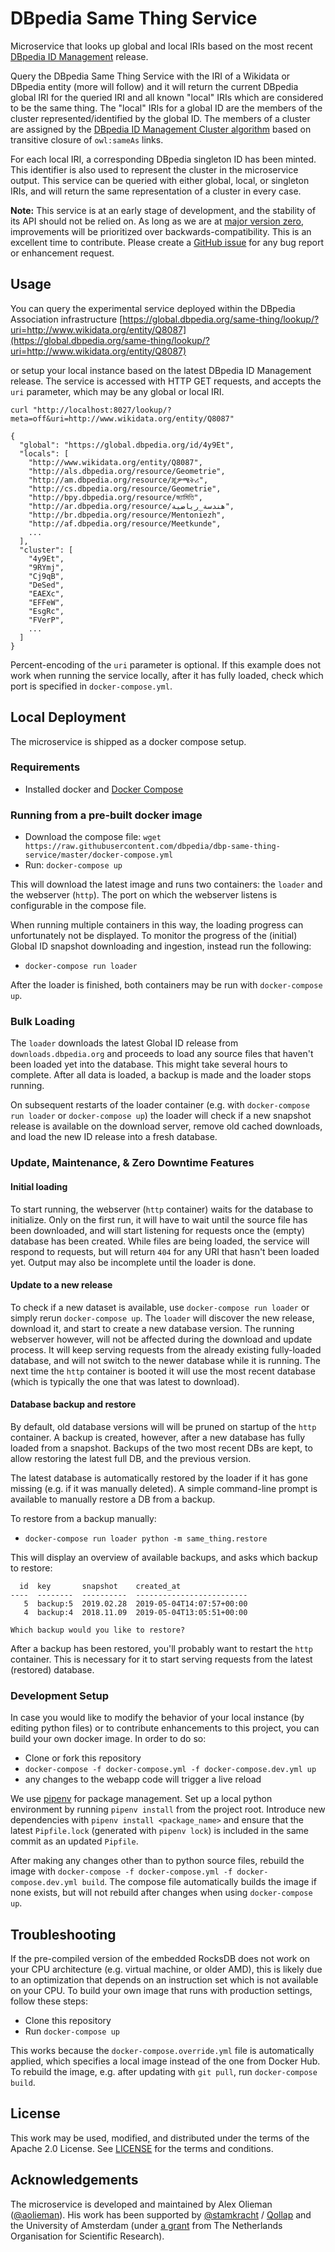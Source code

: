 # DBpedia Same Thing Service
Microservice that looks up global and local IRIs based on the most recent [DBpedia ID Management](http://dev.dbpedia.org/ID_and_Clustering) release.

Query the DBpedia Same Thing Service with the IRI of a Wikidata or DBpedia entity (more will follow) and it will return the current DBpedia global IRI for the queried IRI and all known "local" IRIs which are considered to be the same thing.
The "local" IRIs for a global ID are the members of the cluster represented/identified by the global ID. The members of a cluster are assigned by the [DBpedia ID Management Cluster algorithm](http://dev.dbpedia.org/ID_and_Clustering) based on transitive closure of `owl:sameAs` links. 

For each local IRI, a corresponding DBpedia singleton ID has been minted. This identifier is also used to represent the cluster in the microservice output. 
This service can be queried with either global, local, or singleton IRIs, and will return the same representation of a cluster in every case.

**Note:** This service is at an early stage of development, and the stability of its API should not be relied on.
As long as we are at [major version zero](https://semver.org/#spec-item-4), improvements will be prioritized over backwards-compatibility.
This is an excellent time to contribute.
Please create a [GitHub issue](https://github.com/dbpedia/dbp-same-thing-service/issues) for any bug report or enhancement request.

## Usage 
You can query the experimental service deployed within the DBpedia Association infrastructure
[https://global.dbpedia.org/same-thing/lookup/?uri=http://www.wikidata.org/entity/Q8087](https://global.dbpedia.org/same-thing/lookup/?uri=http://www.wikidata.org/entity/Q8087) 
 
or setup your local instance based on the latest DBpedia ID Management release. 
The service is accessed with HTTP GET requests, and accepts the `uri` parameter, which may be any global or local IRI.

`curl "http://localhost:8027/lookup/?meta=off&uri=http://www.wikidata.org/entity/Q8087"`
```
{
  "global": "https://global.dbpedia.org/id/4y9Et",
  "locals": [
    "http://www.wikidata.org/entity/Q8087",
    "http://als.dbpedia.org/resource/Geometrie",
    "http://am.dbpedia.org/resource/ጂዎሜትሪ",
    "http://cs.dbpedia.org/resource/Geometrie",
    "http://bpy.dbpedia.org/resource/জ্যামিতি",
    "http://ar.dbpedia.org/resource/هندسة_رياضية",
    "http://br.dbpedia.org/resource/Mentoniezh",
    "http://af.dbpedia.org/resource/Meetkunde",
    ...
  ],
  "cluster": [
    "4y9Et",
    "9RYmj",
    "Cj9qB",
    "DeSed",
    "EAEXc",
    "EFFeW",
    "EsgRc",
    "FVerP",
    ...
  ]
}
```
Percent-encoding of the `uri` parameter is optional. If this example does not work when running the service locally, after it has fully loaded, check which port is specified in `docker-compose.yml`.

## Local Deployment
The microservice is shipped as a docker compose setup.

### Requirements
- Installed docker and [Docker Compose](https://docs.docker.com/compose/install/)

### Running from a pre-built docker image
- Download the compose file: `wget https://raw.githubusercontent.com/dbpedia/dbp-same-thing-service/master/docker-compose.yml`
- Run: `docker-compose up`

This will download the latest image and runs two containers: the `loader` and the webserver (`http`).
The port on which the webserver listens is configurable in the compose file.

When running multiple containers in this way, the loading progress can unfortunately not be displayed.
To monitor the progress of the (initial) Global ID snapshot downloading and ingestion, instead run the following:
- `docker-compose run loader`

After the loader is finished, both containers may be run with `docker-compose up`.

### Bulk Loading
The `loader` downloads the latest Global ID release from `downloads.dbpedia.org` and proceeds to load any source files that haven't been loaded yet into the database.
This might take several hours to complete. After all data is loaded, a backup is made and the loader stops running. 

On subsequent restarts of the loader container (e.g. with `docker-compose run loader` or `docker-compose up`) the loader will check if a new snapshot release is available on the download server, remove old cached downloads, and load the new ID release into a fresh database. 

### Update, Maintenance, & Zero Downtime Features

#### Initial loading
To start running, the webserver  (`http` container) waits for the database to initialize. 
Only on the first run, it will have to wait until the source file has been downloaded, and will start listening for requests once the (empty) database has been created. 
While files are being loaded, the service will respond to requests, but will return `404` for any URI that hasn't been loaded yet. 
Output may also be incomplete until the loader is done.

#### Update to a new release
To check if a new dataset is available, use `docker-compose run loader` or simply rerun `docker-compose up`. The  `loader` will discover the new release, download it, and start to create a new database version. The running webserver however, will not be affected during the download and update process. It will keep serving requests from the already existing fully-loaded database, and will not switch to the newer database while it is running. The next time the `http` container is booted it will use the most recent database (which is typically the one that was latest to download).

#### Database backup and restore
By default, old database versions will will be pruned on startup of the `http` container.
A backup is created, however, after a new database has fully loaded from a snapshot.
Backups of the two most recent DBs are kept, to allow restoring the latest full DB, and the previous version.

The latest database is automatically restored by the loader if it has gone missing (e.g. if it was manually deleted).
A simple command-line prompt is available to manually restore a DB from a backup.

To restore from a backup manually:
- `docker-compose run loader python -m same_thing.restore`

This will display an overview of available backups, and asks which backup to restore:

```commandline
  id  key       snapshot    created_at
----  --------  ----------  -------------------------
   5  backup:5  2019.02.28  2019-05-04T14:07:57+00:00
   4  backup:4  2018.11.09  2019-05-04T13:05:51+00:00
   
Which backup would you like to restore?
```

After a backup has been restored, you'll probably want to restart the `http` container.
This is necessary for it to start serving requests from the latest (restored) database.

### Development Setup
In case you would like to modify the behavior of your local instance (by editing python files) or to contribute enhancements to this project, 
you can build your own docker image. In order to do so:
- Clone or fork this repository
- `docker-compose -f docker-compose.yml -f docker-compose.dev.yml up`
- any changes to the webapp code will trigger a live reload

We use [pipenv](https://docs.pipenv.org/) for package management. 
Set up a local python environment by running `pipenv install` from the project root. 
Introduce new dependencies with `pipenv install <package_name>` and ensure that the latest `Pipfile.lock` (generated with `pipenv lock`) is included in the same commit as an updated `Pipfile`.

After making any changes other than to python source files, rebuild the image with `docker-compose -f docker-compose.yml -f docker-compose.dev.yml build`. 
The compose file automatically builds the image if none exists, but will not rebuild after changes when using `docker-compose up`.

## Troubleshooting 

If the pre-compiled version of the embedded RocksDB does not work on your CPU architecture (e.g. virtual machine, or older AMD), 
this is likely due to an optimization that depends on an instruction set which is not available on your CPU. 
To build your own image that runs with production settings, follow these steps:
- Clone this repository
- Run `docker-compose up`

This works because the `docker-compose.override.yml` file is automatically applied, which specifies a local image instead of the one from Docker Hub. 
To rebuild the image, e.g. after updating with `git pull`, run `docker-compose build`.

## License
This work may be used, modified, and distributed under the terms of the Apache 2.0 License. 
See [LICENSE](LICENSE) for the terms and conditions.

## Acknowledgements
The microservice is developed and maintained by Alex Olieman ([@aolieman](https://github.com/aolieman)). 
His work has been supported by [@stamkracht](https://github.com/stamkracht) / [Qollap](https://www.qollap.com) and the University of Amsterdam (under [a grant](https://www.nwo.nl/en/research-and-results/research-projects/i/67/30567.html) from The Netherlands Organisation for Scientific Research).
